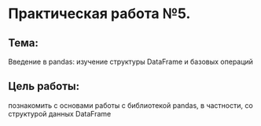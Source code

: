 # Практическая работа №5. 
## Тема: 
Введение в pandas: изучение структуры DataFrame и базовых операций
## Цель работы: 
познакомить с основами работы с библиотекой pandas, в частности, со структурой данных DataFrame
